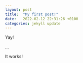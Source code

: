 ```yaml
---
layout: post
title:  "My first post!"
date:   2022-02-12 22:31:26 +0100
categories: jekyll update
---
```

Yay!

...

It works!
